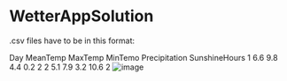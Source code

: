 # WetterAppSolution

.csv files have to be in this format:

Day	MeanTemp	MaxTemp	MinTemo	Precipitation	SunshineHours
1	6.6	9.8	4.4	0.2	2
2	5.1	7.9	3.2	10.6	2
![image](https://github.com/ExtraSharp/WeatherApp/assets/106446291/935e3953-e0d0-4535-9b10-168624af7193)
